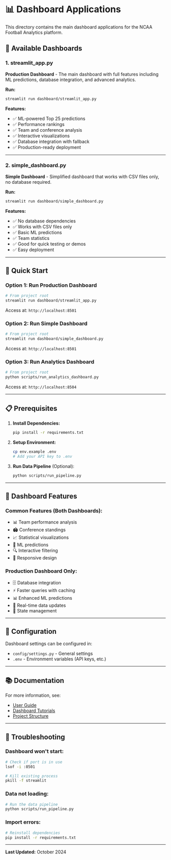 # 📊 Dashboard Applications

This directory contains the main dashboard applications for the NCAA Football Analytics platform.

## 🎯 Available Dashboards

### **1. streamlit_app.py**
**Production Dashboard** - The main dashboard with full features including ML predictions, database integration, and advanced analytics.

**Run:**
```bash
streamlit run dashboard/streamlit_app.py
```

**Features:**
- ✅ ML-powered Top 25 predictions
- ✅ Performance rankings
- ✅ Team and conference analysis
- ✅ Interactive visualizations
- ✅ Database integration with fallback
- ✅ Production-ready deployment

---

### **2. simple_dashboard.py**
**Simple Dashboard** - Simplified dashboard that works with CSV files only, no database required.

**Run:**
```bash
streamlit run dashboard/simple_dashboard.py
```

**Features:**
- ✅ No database dependencies
- ✅ Works with CSV files only
- ✅ Basic ML predictions
- ✅ Team statistics
- ✅ Good for quick testing or demos
- ✅ Easy deployment

---

## 🚀 Quick Start

### **Option 1: Run Production Dashboard**
```bash
# From project root
streamlit run dashboard/streamlit_app.py
```

Access at: `http://localhost:8501`

### **Option 2: Run Simple Dashboard**
```bash
# From project root
streamlit run dashboard/simple_dashboard.py
```

Access at: `http://localhost:8501`

### **Option 3: Run Analytics Dashboard**
```bash
# From project root
python scripts/run_analytics_dashboard.py
```

Access at: `http://localhost:8504`

---

## 📋 Prerequisites

1. **Install Dependencies:**
   ```bash
   pip install -r requirements.txt
   ```

2. **Setup Environment:**
   ```bash
   cp env.example .env
   # Add your API key to .env
   ```

3. **Run Data Pipeline** (Optional):
   ```bash
   python scripts/run_pipeline.py
   ```

---

## 🎨 Dashboard Features

### **Common Features (Both Dashboards):**
- 📊 Team performance analysis
- 🏟️ Conference standings
- 📈 Statistical visualizations
- 🤖 ML predictions
- 🔍 Interactive filtering
- 📱 Responsive design

### **Production Dashboard Only:**
- 🗄️ Database integration
- ⚡ Faster queries with caching
- 📊 Enhanced ML predictions
- 🔄 Real-time data updates
- 💾 State management

---

## 🔧 Configuration

Dashboard settings can be configured in:
- `config/settings.py` - General settings
- `.env` - Environment variables (API keys, etc.)

---

## 📚 Documentation

For more information, see:
- [User Guide](../docs/USER_GUIDE.md)
- [Dashboard Tutorials](../docs/DASHBOARD_TUTORIALS.md)
- [Project Structure](../PROJECT_STRUCTURE.md)

---

## 🐛 Troubleshooting

### **Dashboard won't start:**
```bash
# Check if port is in use
lsof -i :8501

# Kill existing process
pkill -f streamlit
```

### **Data not loading:**
```bash
# Run the data pipeline
python scripts/run_pipeline.py
```

### **Import errors:**
```bash
# Reinstall dependencies
pip install -r requirements.txt
```

---

**Last Updated:** October 2024

